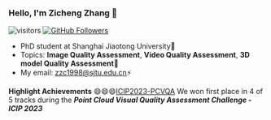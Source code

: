 ### Hello, I'm Zicheng Zhang 👋
![visitors](https://visitor-badge.glitch.me/badge?page_id=zzc-1998/zzc-1998)
[![GitHub Followers](https://img.shields.io/github/followers/zzc-1998?style=social)](https://github.com/zzc-1998)

- PhD student at Shanghai Jiaotong University🔭
- Topics: **Image Quality Assessment**, **Video Quality Assessment**, **3D model Quality Assessment**🌱
- My email: zzc1998@sjtu.edu.cn⚡

  

**Highlight Achievements**
😄😄😄[ICIP2023-PCVQA](https://sites.google.com/view/icip2023-pcvqa-grand-challenge/results)  We won first place in 4 of 5 tracks during the ***Point Cloud Visual Quality Assessment Challenge - ICIP 2023***







  
<!--
**zzc-1998/zzc-1998** is a ✨ _special_ ✨ repository because its `README.md` (this file) appears on your GitHub profile.

Here are some ideas to get you started:

- 🔭 I’m currently working on ...
- 🌱 I’m currently learning ...
- 👯 I’m looking to collaborate on ...
- 🤔 I’m looking for help with ...
- 💬 Ask me about ...
- 📫 How to reach me: ...
- 😄 Pronouns: ...
- ⚡ Fun fact: ...
-->

